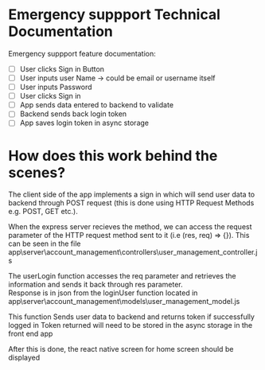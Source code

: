 # Emergency suppport Technical Documentation

Emergency suppport feature documentation:

- [ ] User clicks Sign in Button
- [ ] User inputs user Name -> could be email or username itself
- [ ] User inputs Password
- [ ] User clicks Sign in
- [ ] App sends data entered to backend to validate
- [ ] Backend sends back login token
- [ ] App saves login token in async storage

# How does this work behind the scenes?

The client side of the app implements a sign in  which will send user data to  backend through POST request (this is done using HTTP Request Methods e.g. POST, GET etc.).  

When the express server recieves the method, we can access the request parameter of the HTTP request method sent to it (i.e (res, req) => {}). This can be seen in the file app\server\account_management\controllers\user_management_controller.js

The userLogin function accesses the req parameter and retrieves the information and sends it back through res parameter.  
Response is in json from the loginUser function located in app\server\account_management\models\user_management_model.js

This function Sends user data to backend and returns token if successfully logged in
Token returned will need to be stored in the async storage in the front end app

After this is done, the react native screen for home screen should be displayed